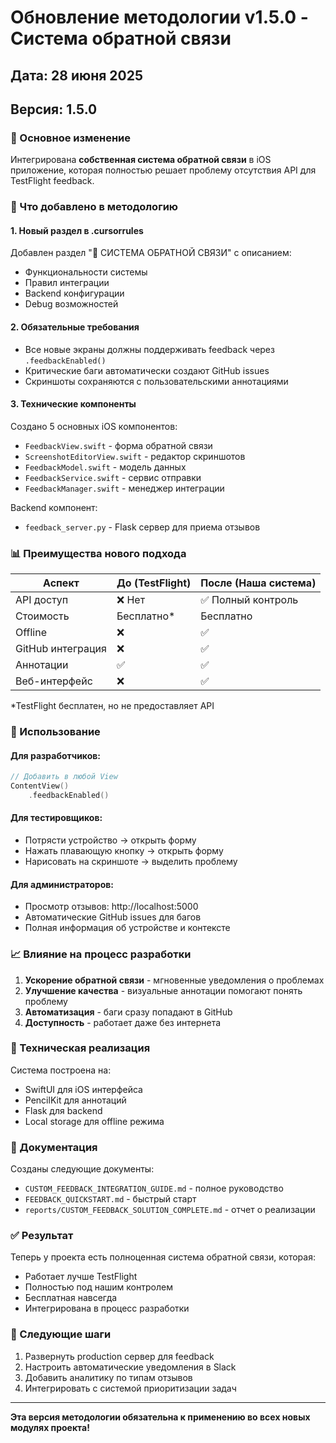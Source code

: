 # Обновление методологии v1.5.0 - Система обратной связи

## Дата: 28 июня 2025
## Версия: 1.5.0

### 📢 Основное изменение

Интегрирована **собственная система обратной связи** в iOS приложение, которая полностью решает проблему отсутствия API для TestFlight feedback.

### 🎯 Что добавлено в методологию

#### 1. Новый раздел в .cursorrules
Добавлен раздел "📢 СИСТЕМА ОБРАТНОЙ СВЯЗИ" с описанием:
- Функциональности системы
- Правил интеграции
- Backend конфигурации
- Debug возможностей

#### 2. Обязательные требования
- Все новые экраны должны поддерживать feedback через `.feedbackEnabled()`
- Критические баги автоматически создают GitHub issues
- Скриншоты сохраняются с пользовательскими аннотациями

#### 3. Технические компоненты
Создано 5 основных iOS компонентов:
- `FeedbackView.swift` - форма обратной связи
- `ScreenshotEditorView.swift` - редактор скриншотов
- `FeedbackModel.swift` - модель данных
- `FeedbackService.swift` - сервис отправки
- `FeedbackManager.swift` - менеджер интеграции

Backend компонент:
- `feedback_server.py` - Flask сервер для приема отзывов

### 📊 Преимущества нового подхода

| Аспект | До (TestFlight) | После (Наша система) |
|--------|----------------|---------------------|
| API доступ | ❌ Нет | ✅ Полный контроль |
| Стоимость | Бесплатно* | Бесплатно |
| Offline | ❌ | ✅ |
| GitHub интеграция | ❌ | ✅ |
| Аннотации | ✅ | ✅ |
| Веб-интерфейс | ❌ | ✅ |

*TestFlight бесплатен, но не предоставляет API

### 🚀 Использование

#### Для разработчиков:
```swift
// Добавить в любой View
ContentView()
    .feedbackEnabled()
```

#### Для тестировщиков:
- Потрясти устройство → открыть форму
- Нажать плавающую кнопку → открыть форму
- Нарисовать на скриншоте → выделить проблему

#### Для администраторов:
- Просмотр отзывов: http://localhost:5000
- Автоматические GitHub issues для багов
- Полная информация об устройстве и контексте

### 📈 Влияние на процесс разработки

1. **Ускорение обратной связи** - мгновенные уведомления о проблемах
2. **Улучшение качества** - визуальные аннотации помогают понять проблему
3. **Автоматизация** - баги сразу попадают в GitHub
4. **Доступность** - работает даже без интернета

### 🔧 Техническая реализация

Система построена на:
- SwiftUI для iOS интерфейса
- PencilKit для аннотаций
- Flask для backend
- Local storage для offline режима

### 📝 Документация

Созданы следующие документы:
- `CUSTOM_FEEDBACK_INTEGRATION_GUIDE.md` - полное руководство
- `FEEDBACK_QUICKSTART.md` - быстрый старт
- `reports/CUSTOM_FEEDBACK_SOLUTION_COMPLETE.md` - отчет о реализации

### ✅ Результат

Теперь у проекта есть полноценная система обратной связи, которая:
- Работает лучше TestFlight
- Полностью под нашим контролем
- Бесплатная навсегда
- Интегрирована в процесс разработки

### 🔄 Следующие шаги

1. Развернуть production сервер для feedback
2. Настроить автоматические уведомления в Slack
3. Добавить аналитику по типам отзывов
4. Интегрировать с системой приоритизации задач

---

**Эта версия методологии обязательна к применению во всех новых модулях проекта!** 